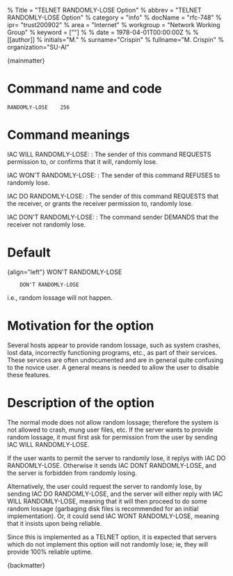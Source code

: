 % Title = "TELNET RANDOMLY-LOSE Option"
% abbrev = "TELNET RANDOMLY-LOSE Option"
% category = "info"
% docName = "rfc-748"
% ipr= "trust200902"
% area = "Internet"
% workgroup = "Network Working Group"
% keyword = [""]
%
% date = 1978-04-01T00:00:00Z
%
% [[author]]
% initials="M."
% surname="Crispin"
% fullname="M. Crispin"
% organization="SU-AI"

{mainmatter}

# Command name and code

    RANDOMLY-LOSE    256

# Command meanings

IAC WILL RANDOMLY-LOSE:
:  The sender of this command REQUESTS permission to, or confirms
   that it will, randomly lose.

IAC WON'T RANDOMLY-LOSE:
:   The sender of this command REFUSES to randomly lose.

IAC DO RANDOMLY-LOSE:
:   The sender of this command REQUESTS that the receiver, or grants
    the receiver permission to, randomly lose.

IAC DON'T RANDOMLY-LOSE:
:   The command sender DEMANDS that the receiver not randomly lose.

# Default

{align="left"}
        WON'T RANDOMLY-LOSE

        DON'T RANDOMLY-LOSE

i.e., random lossage will not happen.

# Motivation for the option

Several hosts appear to provide random lossage, such as system
crashes, lost data, incorrectly functioning programs, etc., as part
of their services. These services are often undocumented and are in
general quite confusing to the novice user.  A general means is
needed to allow the user to disable these features.

# Description of the option

The normal mode does not allow random lossage; therefore the system
is not allowed to crash, mung user files, etc. If the server wants
to provide random lossage, it must first ask for permission from the
user by sending IAC WILL RANDOMLY-LOSE.

If the user wants to permit the server to randomly lose, it replys
with IAC DO  RANDOMLY-LOSE. Otherwise it  sends  IAC  DONT
RANDOMLY-LOSE, and the server is forbidden from randomly losing.

Alternatively, the user could request the server to randomly lose, by
sending IAC DO RANDOMLY-LOSE, and the server will either reply with
IAC WILL RANDOMLY-LOSE, meaning that it will then proceed to do some
random lossage (garbaging disk files is recommended for an initial
implementation).  Or, it could send IAC WONT RANDOMLY-LOSE, meaning
that it insists upon being reliable.

Since this is implemented as a TELNET option, it is expected that
servers which do not implement this option will not randomly lose;
ie, they will provide 100% reliable uptime.

{backmatter}

